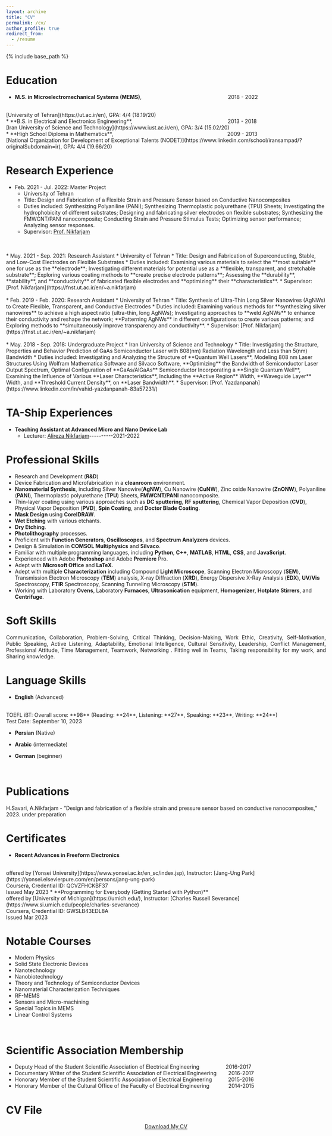 ```yaml
---
layout: archive
title: "CV"
permalink: /cv/
author_profile: true
redirect_from:
  - /resume
---
```

{% include base_path %}



Education
======
* **M.S. in Microelectromechanical Systems (MEMS)**,&nbsp;&nbsp;&nbsp;&nbsp;&nbsp;&nbsp;&nbsp;&nbsp;&nbsp;&nbsp;&nbsp;&nbsp;&nbsp;&nbsp;&nbsp;&nbsp;&nbsp;&nbsp;&nbsp;&nbsp;&nbsp;&nbsp;&nbsp;&nbsp;&nbsp;&nbsp;&nbsp;&nbsp;&nbsp;&nbsp;&nbsp;&nbsp;&nbsp;&nbsp;&nbsp;&nbsp;&nbsp;&nbsp;&nbsp;&nbsp;&nbsp;&nbsp;&nbsp;&nbsp;&nbsp;&nbsp;&nbsp;&nbsp;&nbsp;&nbsp;&nbsp;&nbsp;&nbsp;&nbsp;&nbsp;&nbsp;&nbsp;&nbsp;&nbsp;2018 - 2022
<br> 
[University of Tehran](https://ut.ac.ir/en), GPA: 4/4 (18.19/20)
<br> 
* **B.S. in Electrical and Electronics Engineering**,&nbsp;&nbsp;&nbsp;&nbsp;&nbsp;&nbsp;&nbsp;&nbsp;&nbsp;&nbsp;&nbsp;&nbsp;&nbsp;&nbsp;&nbsp;&nbsp;&nbsp;&nbsp;&nbsp;&nbsp;&nbsp;&nbsp;&nbsp;&nbsp;&nbsp;&nbsp;&nbsp;&nbsp;&nbsp;&nbsp;&nbsp;&nbsp;&nbsp;&nbsp;&nbsp;&nbsp;&nbsp;&nbsp;&nbsp;&nbsp;&nbsp;&nbsp;&nbsp;&nbsp;&nbsp;&nbsp;&nbsp;&nbsp;&nbsp;&nbsp;&nbsp;&nbsp;&nbsp;&nbsp;&nbsp;&nbsp;&nbsp;&nbsp;&nbsp;&nbsp;&nbsp;&nbsp;&nbsp;&nbsp;&nbsp;2013 - 2018 
<br>
[Iran University of Science and Technology](https://www.iust.ac.ir/en), GPA: 3/4 (15.02/20)
<br> 
* **High School Diploma in Mathematics**,&nbsp;&nbsp;&nbsp;&nbsp;&nbsp;&nbsp;&nbsp;&nbsp;&nbsp;&nbsp;&nbsp;&nbsp;&nbsp;&nbsp;&nbsp;&nbsp;&nbsp;&nbsp;&nbsp;&nbsp;&nbsp;&nbsp;&nbsp;&nbsp;&nbsp;&nbsp;&nbsp;&nbsp;&nbsp;&nbsp;&nbsp;&nbsp;&nbsp;&nbsp;&nbsp;&nbsp;&nbsp;&nbsp;&nbsp;&nbsp;&nbsp;&nbsp;&nbsp;&nbsp;&nbsp;&nbsp;&nbsp;&nbsp;&nbsp;&nbsp;&nbsp;&nbsp;&nbsp;&nbsp;&nbsp;&nbsp;&nbsp;&nbsp;&nbsp;&nbsp;&nbsp;&nbsp;&nbsp;&nbsp;&nbsp;&nbsp;&nbsp;&nbsp;&nbsp;&nbsp;&nbsp;&nbsp;&nbsp;&nbsp;&nbsp;&nbsp;&nbsp;&nbsp;2009 - 2013
<br>
[National Organization for Development of Exceptional Talents (NODET)](https://www.linkedin.com/school/iransampad/?originalSubdomain=ir), GPA: 4/4 (19.66/20)


Research Experience
======
* Feb. 2021 - Jul. 2022: Master Project
  * University of Tehran
  * Title: Design and Fabrication of a Flexible Strain and Pressure Sensor based on Conductive Nanocomposites
  * Duties included: Synthesizing Polyaniline (PANI); Synthesizing Thermoplastic polyurethane (TPU) Sheets; Investigating the hydrophobicity of different substrates; Designing and fabricating silver electrodes on flexible substrates; Synthesizing the FMWCNT/PANI nanocomposite; Conducting Strain and Pressure Stimulus Tests; Optimizing sensor performance; Analyzing sensor responses.
  * Supervisor: [Prof. Nikfarjam](https://fnst.ut.ac.ir/en/~a.nikfarjam)
<br>
<br> 
* May. 2021 - Sep. 2021: Research Assistant
  * University of Tehran
  * Title: Design and Fabrication of Superconducting, Stable, and Low-Cost Electrodes on Flexible Substrates
  * Duties included: Examining various materials to select the **most suitable** one for use as the **electrode**; Investigating different materials for potential use as a **flexible, transparent, and stretchable substrate**; Exploring various coating methods to **create precise electrode patterns**; Assessing the **durability**, **stability**, and **conductivity** of fabricated flexible electrodes and **optimizing** their **characteristics**.
  * Supervisor: [Prof. Nikfarjam](https://fnst.ut.ac.ir/en/~a.nikfarjam)
<br>
<br> 
* Feb. 2019 - Feb. 2020: Research Assistant
  * University of Tehran
  * Title: Synthesis of Ultra-Thin Long Silver Nanowires (AgNWs) to Create Flexible, Transparent, and Conductive Electrodes
  * Duties included: Examining various methods for **synthesizing silver nanowires** to achieve a high aspect ratio (ultra-thin, long AgNWs); Investigating approaches to **weld AgNWs** to enhance their conductivity and reshape the network; **Patterning AgNWs** in different configurations to create various patterns; and Exploring methods to **simultaneously improve transparency and conductivity**.
  * Supervisor: [Prof. Nikfarjam](https://fnst.ut.ac.ir/en/~a.nikfarjam)
<br>
<br> 
* May. 2018 - Sep. 2018: Undergraduate Project
  * Iran University of Science and Technology
  * Title: Investigating the Structure, Properties and Behavior Prediction of GaAs Semiconductor Laser with 808(nm) Radiation Wavelength and Less than 5(nm) Bandwidth
  * Duties included: Investigating and Analyzing the Structure of **Quantum Well Lasers**, Modeling 808 nm Laser Structures Using Wolfram Mathematica Software and Silvaco Software, **Optimizing** the Bandwidth of Semiconductor Laser Output Spectrum, Optimal Configuration of **GaAs/AlGaAs** Semiconductor Incorporating a **Single Quantum Well**, Examining the Influence of Various **Laser Characteristics**, Including the **Active Region** Width, **Waveguide Layer** Width, and **Threshold Current Density**, on **Laser Bandwidth**.
  * Supervisor: [Prof. Yazdanpanah](https://www.linkedin.com/in/vahid-yazdanpanah-83a57231/)


TA-Ship Experiences
======
* **Teaching Assistant at Advanced Micro and Nano Device Lab**
  * Lecturer: [Alireza Nikfarjam](https://fnst.ut.ac.ir/en/~a.nikfarjam)----------2021-2022   

  
Professional Skills
======
* Research and Development (**R&D**)
* Device Fabrication and Microfabrication in a **cleanroom** environment.
* **Nanomaterial Synthesis**, including Silver Nanowire(**AgNW**), Cu Nanowire (**CuNW**), Zinc oxide Nanowire (**ZnONW**), Polyaniline (**PANI**), Thermoplastic polyurethane (**TPU**) Sheets, **FMWCNT/PANI** nanocomposite.
* Thin-layer coating using various approaches such as **DC sputtering**, **RF sputtering**, Chemical Vapor Deposition (**CVD**), Physical Vapor Deposition (**PVD**), **Spin Coating**, and **Doctor Blade Coating**.
* **Mask Design** using **CorelDRAW**.
* **Wet Etching** with various etchants.
* **Dry Etching**.
* **Photolithography** processes.
* Proficient with **Function Generators**, **Oscilloscopes**, and **Spectrum Analyzers** devices.
* Design & Simulation in **COMSOL Multiphysics** and **Silvaco**.
* Familiar with multiple programming languages, including **Python**, **C++**, **MATLAB**, **HTML**, **CSS**, and **JavaScript**.
* Experienced with Adobe **Photoshop** and Adobe **Premiere** Pro.
* Adept with **Microsoft Office** and **LaTeX**.
* Adept with multiple **Characterization** including Compound **Light Microscope**, Scanning Electron Microscopy (**SEM**), Transmission Electron Microscopy (**TEM**) analysis, X-ray Diffraction (**XRD**), Energy Dispersive X-Ray Analysis (**EDX**), **UV/Vis** Spectroscopy, **FTIR** Spectroscopy, Scanning Tunneling Microscopy (**STM**).
* Working with Laboratory **Ovens**, Laboratory **Furnaces**, **Ultrasonication** equipment, **Homogenizer**, **Hotplate Stirrers**, and **Centrifuge**.



Soft Skills
======
<div style='text-align: justify;'>
Communication, Collaboration, Problem-Solving, Critical Thinking, Decision-Making, Work Ethic, Creativity, Self-Motivation, Public Speaking, Active Listening, Adaptability, Emotional Intelligence, Cultural Sensitivity, Leadership, Conflict Management, Professional Attitude, Time Management, Teamwork, Networking
. Fitting well in Teams, Taking responsibility for my work, and Sharing knowledge.
  </div>
 



Language Skills
======
* **English** (Advanced)
<br> 
TOEFL iBT: Overall score: **98** (Reading: **24**, Listening: **27**, Speaking: **23**, Writing: **24**)
<br>
Test Date: September 10, 2023

* **Persian** (Native)

* **Arabic** (intermediate)

* **German** (beginner)
<br>



  
Publications
======
H.Savari, A.Nikfarjam - ”Design and fabrication of a flexible strain and pressure sensor based on
conductive nanocomposites,” 2023. under preparation

<!--
<ul>{% for post in site.publications %}
  {% include archive-single-cv.html %}
  {% endfor %}</ul>
--> 




Certificates 
=====
* **Recent Advances in Freeform Electronics**
<br> 
  offered by [Yonsei University](https://www.yonsei.ac.kr/en_sc/index.jsp), Instructor: [Jang-Ung Park](https://yonsei.elsevierpure.com/en/persons/jang-ung-park)
<br> 
Coursera, Credential ID: QCVZFHCKBF37
<br> 
Issued May 2023
* **Programming for Everybody (Getting Started with Python)**
<br> 
  offered by [University of Michigan](https://umich.edu/), Instructor: [Charles Russell Severance](https://www.si.umich.edu/people/charles-severance)
<br> 
Coursera, Credential ID: GWSLB43EDL8A
<br> 
Issued Mar 2023





  
Notable Courses
======
* Modern Physics
* Solid State Electronic Devices
* Nanotechnology
* Nanobiotechnology
* Theory and Technology of Semiconductor Devices
* Nanomaterial Characterization Techniques
* RF-MEMS
* Sensors and Micro-machining
* Special Topics in MEMS
* Linear Control Systems
<br>





Scientific Association Membership
=====
* Deputy Head of the Student Scientific Association of Electrical Engineering&nbsp;&nbsp;&nbsp;&nbsp;&nbsp;&nbsp;&nbsp;&nbsp;&nbsp;&nbsp;&nbsp;&nbsp;&nbsp;&nbsp;&nbsp;&nbsp;&nbsp;&nbsp;2016-2017
* Documentary Writer of the Student Scientific Association of Electrical Engineering&nbsp;&nbsp;&nbsp;&nbsp;&nbsp;&nbsp;&nbsp;&nbsp;2016-2017
* Honorary Member of the Student Scientific Association of Electrical Engineering&nbsp;&nbsp;&nbsp;&nbsp;&nbsp;&nbsp;&nbsp;&nbsp;&nbsp;&nbsp;&nbsp;2015-2016
* Honorary Member of the Cultural Office of the Faculty of Electrical Engineering&nbsp;&nbsp;&nbsp;&nbsp;&nbsp;&nbsp;&nbsp;&nbsp;&nbsp;&nbsp;&nbsp;&nbsp;&nbsp;2014-2015



CV File
=====
  
<html lang="en"><head>
  <meta charset="utf-8">
  <meta http-equiv="X-UA-Compatible" content="IE=edge">
  <meta name="viewport" content="width=device-width, initial-scale=1"><!-- Begin Jekyll SEO tag v2.8.0 -->
<title>CV | Hediyeh Savari</title>
<meta name="generator" content="Jekyll v4.3.1" />
<meta property="og:title" content="ABOUT" />
<meta name="author" content="Hediyeh Savari" />
<meta property="og:locale" content="en_US" />
<meta name="description" content=" Personal website of Hediyeh Savari" />
<meta property="og:description" content="Personal website of Hediyeh Savari" />
<link rel="canonical" href="http://localhost:4000/" />
<meta property="og:url" content="http://localhost:4000/" />
<meta property="og:site_name" content="Hediyeh Savari" />
<meta property="og:type" content="website" />
<meta name="twitter:card" content="summary" />
<meta property="twitter:title" content="ABOUT" />
<script type="application/ld+json">
{"@context":"https://schema.org","@type":"WebSite","author":{"@type":"Person","name":"Hediyeh Savari"},"description":"Personal website of Hediyeh Savari","headline":"ABOUT","name":"Hediyeh Savari","url":"http://localhost:4000/"}</script>
<!-- End Jekyll SEO tag -->
<!--<link rel="stylesheet" href="/assets/css/style.css">-->
  <link rel="stylesheet" href="/assets/css/github-markdown.css">
  <link rel="stylesheet" href="https://www.w3schools.com/w3css/4/w3.css">	
  <link rel="stylesheet" href="https://fonts.googleapis.com/css?family=Raleway">
  <link rel="stylesheet" href="https://cdnjs.cloudflare.com/ajax/libs/font-awesome/4.7.0/css/font-awesome.min.css"><link type="application/atom+xml" rel="alternate" href="http://localhost:4000/feed.xml" title="Hediyeh Savari" />
</head>
<body class="w3-content" style="max-width:1600px">

 <div align="center"> 
<p><a href="https://github.com/hediyeh-savari/hediyeh-savari.github.io/blob/master/files/Hediyeh_Savari_CV.pdf" class="w3-button w3-white w3-border w3-border-indigo w3-round-large w3-text-blue">Download My CV</a> </p>
 </div>
  
</body>  
</html>
